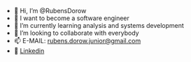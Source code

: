 - 👋 Hi, I’m @RubensDorow
- 👀 I want to become a software engineer
- 🌱 I’m currently learning analysis and systems development
- 💞️ I’m looking to collaborate with everybody
- 📫 E-MAIL: rubens.dorow.junior@gmail.com
- 📄 [Linkedin](https://br.linkedin.com/in/rubens-dorow-junior)

<!---
RubensDorow/RubensDorow is a ✨ special ✨ repository because its `README.md` (this file) appears on your GitHub profile.
You can click the Preview link to take a look at your changes.
--->
